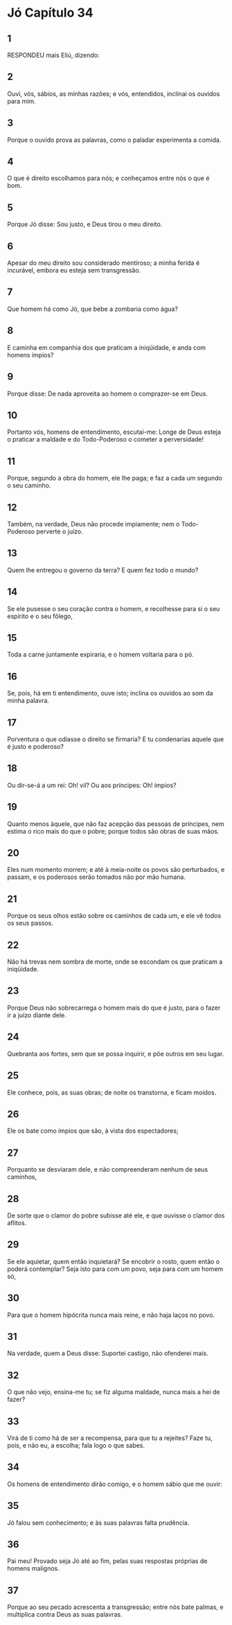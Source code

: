 # Jó Capítulo 34

## 1
RESPONDEU mais Eliú, dizendo:

## 2
Ouvi, vós, sábios, as minhas razões; e vós, entendidos, inclinai os ouvidos para mim.

## 3
Porque o ouvido prova as palavras, como o paladar experimenta a comida.

## 4
O que é direito escolhamos para nós; e conheçamos entre nós o que é bom.

## 5
Porque Jó disse: Sou justo, e Deus tirou o meu direito.

## 6
Apesar do meu direito sou considerado mentiroso; a minha ferida é incurável, embora eu esteja sem transgressão.

## 7
Que homem há como Jó, que bebe a zombaria como água?

## 8
E caminha em companhia dos que praticam a iniqüidade, e anda com homens ímpios?

## 9
Porque disse: De nada aproveita ao homem o comprazer-se em Deus.

## 10
Portanto vós, homens de entendimento, escutai-me: Longe de Deus esteja o praticar a maldade e do Todo-Poderoso o cometer a perversidade!

## 11
Porque, segundo a obra do homem, ele lhe paga; e faz a cada um segundo o seu caminho.

## 12
Também, na verdade, Deus não procede impiamente; nem o Todo-Poderoso perverte o juízo.

## 13
Quem lhe entregou o governo da terra? E quem fez todo o mundo?

## 14
Se ele pusesse o seu coração contra o homem, e recolhesse para si o seu espírito e o seu fôlego,

## 15
Toda a carne juntamente expiraria, e o homem voltaria para o pó.

## 16
Se, pois, há em ti entendimento, ouve isto; inclina os ouvidos ao som da minha palavra.

## 17
Porventura o que odiasse o direito se firmaria? E tu condenarias aquele que é justo e poderoso?

## 18
Ou dir-se-á a um rei: Oh! vil? Ou aos príncipes: Oh! ímpios?

## 19
Quanto menos àquele, que não faz acepção das pessoas de príncipes, nem estima o rico mais do que o pobre; porque todos são obras de suas mãos.

## 20
Eles num momento morrem; e até à meia-noite os povos são perturbados, e passam, e os poderosos serão tomados não por mão humana.

## 21
Porque os seus olhos estão sobre os caminhos de cada um, e ele vê todos os seus passos.

## 22
Não há trevas nem sombra de morte, onde se escondam os que praticam a iniqüidade.

## 23
Porque Deus não sobrecarrega o homem mais do que é justo, para o fazer ir a juízo diante dele.

## 24
Quebranta aos fortes, sem que se possa inquirir, e põe outros em seu lugar.

## 25
Ele conhece, pois, as suas obras; de noite os transtorna, e ficam moídos.

## 26
Ele os bate como ímpios que são, à vista dos espectadores;

## 27
Porquanto se desviaram dele, e não compreenderam nenhum de seus caminhos,

## 28
De sorte que o clamor do pobre subisse até ele, e que ouvisse o clamor dos aflitos.

## 29
Se ele aquietar, quem então inquietará? Se encobrir o rosto, quem então o poderá contemplar? Seja isto para com um povo, seja para com um homem só,

## 30
Para que o homem hipócrita nunca mais reine, e não haja laços no povo.

## 31
Na verdade, quem a Deus disse: Suportei castigo, não ofenderei mais.

## 32
O que não vejo, ensina-me tu; se fiz alguma maldade, nunca mais a hei de fazer?

## 33
Virá de ti como há de ser a recompensa, para que tu a rejeites? Faze tu, pois, e não eu, a escolha; fala logo o que sabes.

## 34
Os homens de entendimento dirão comigo, e o homem sábio que me ouvir:

## 35
Jó falou sem conhecimento; e às suas palavras falta prudência.

## 36
Pai meu! Provado seja Jó até ao fim, pelas suas respostas próprias de homens malignos.

## 37
Porque ao seu pecado acrescenta a transgressão; entre nós bate palmas, e multiplica contra Deus as suas palavras.

